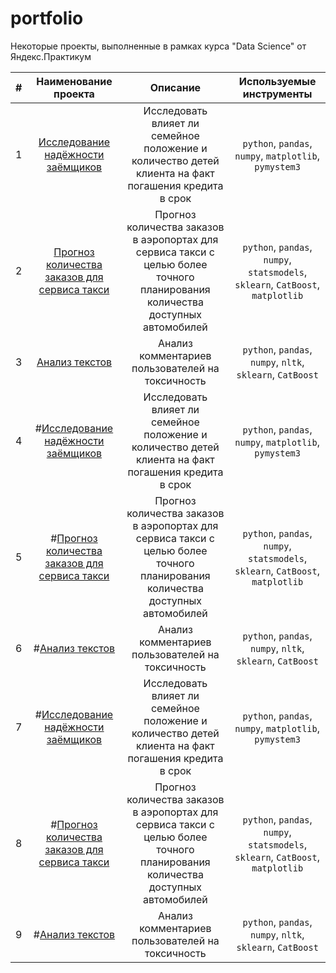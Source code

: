 # portfolio
Некоторые проекты, выполненные в рамках курса "Data Science" от Яндекс.Практикум

| # | Наименование проекта | Описание  | Используемые инструменты  |
| :----: | :------: | :-----: | :------: |
| 1 | [Исследование надёжности заёмщиков][1] | Исследовать влияет ли семейное положение и количество детей клиента на факт погашения кредита в срок | `python`, `pandas`, `numpy`, `matplotlib`, `pymystem3` |
| 2 | [Прогноз количества заказов для сервиса такси][2] | Прогноз количества заказов в аэропортах для сервиса такси с целью более точного планирования количества доступных автомобилей | `python`, `pandas`, `numpy`, `statsmodels`, `sklearn`, `CatBoost`, `matplotlib` |
| 3 | [Анализ текстов][2] | Анализ комментариев пользователей на токсичность | `python`, `pandas`, `numpy`, `nltk`, `sklearn`, `CatBoost` |
| 4 | #[Исследование надёжности заёмщиков][1] | Исследовать влияет ли семейное положение и количество детей клиента на факт погашения кредита в срок | `python`, `pandas`, `numpy`, `matplotlib`, `pymystem3` |
| 5 | #[Прогноз количества заказов для сервиса такси][2] | Прогноз количества заказов в аэропортах для сервиса такси с целью более точного планирования количества доступных автомобилей | `python`, `pandas`, `numpy`, `statsmodels`, `sklearn`, `CatBoost`, `matplotlib` |
| 6 | #[Анализ текстов][2] | Анализ комментариев пользователей на токсичность | `python`, `pandas`, `numpy`, `nltk`, `sklearn`, `CatBoost` |
| 7 | #[Исследование надёжности заёмщиков][1] | Исследовать влияет ли семейное положение и количество детей клиента на факт погашения кредита в срок | `python`, `pandas`, `numpy`, `matplotlib`, `pymystem3` |
| 8 | #[Прогноз количества заказов для сервиса такси][2] | Прогноз количества заказов в аэропортах для сервиса такси с целью более точного планирования количества доступных автомобилей | `python`, `pandas`, `numpy`, `statsmodels`, `sklearn`, `CatBoost`, `matplotlib` |
| 9 | #[Анализ текстов][2] | Анализ комментариев пользователей на токсичность | `python`, `pandas`, `numpy`, `nltk`, `sklearn`, `CatBoost` |


[1]: https://github.com/aq2003/Portfolio/tree/main/Gold%20Recovery
[2]: https://github.com/aq2003/Portfolio/tree/main/Taxi%20Service
[3]: https://github.com/aq2003/Portfolio/tree/main/Analyzing%20Texts
